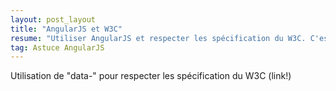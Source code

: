 ```yaml
---
layout: post_layout
title: "AngularJS et W3C"
resume: "Utiliser AngularJS et respecter les spécification du W3C. C'est possible !"
tag: Astuce AngularJS
---
```


Utilisation de "data-" pour respecter les spécification du W3C (link!)
